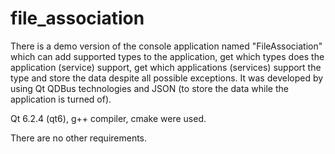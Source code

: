 # file_association
There is a demo version of the console application named "FileAssociation" which can add supported types to the application, get which types does the application (service) support, get which applications (services) support the type and store the data despite all possible exceptions. It was developed by using Qt QDBus technologies and JSON (to store the data while the application is turned of).

Qt 6.2.4 (qt6), g++ compiler, cmake were used.

There are no other requirements.
